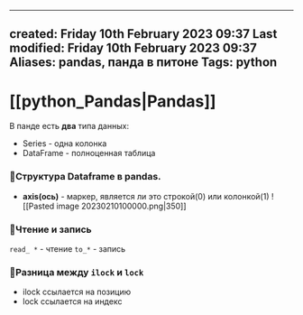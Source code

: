 
---
created: Friday 10th February 2023 09:37
Last modified: Friday 10th February 2023 09:37
Aliases: pandas, панда в питоне
Tags: python
---

# [[python_Pandas|Pandas]]

В панде есть **два** типа данных:
- Series - одна колонка
- DataFrame - полноценная таблица

### 📌Структура Dataframe в pandas.
- **axis(ось)** - маркер, является ли это строкой(0) или колонкой(1)
![[Pasted image 20230210100000.png|350]]


### 📌Чтение и запись
`read_ *` - чтение 
	`to_*` - запись

### 📌Разница между `ilock` и `lock`
- ilock ссылается на позицию
- lock ссылается на индекс